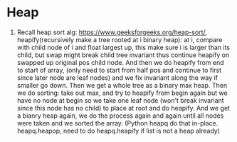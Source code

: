# Heap

1. Recall heap sort alg: https://www.geeksforgeeks.org/heap-sort/, heapify(recursively make a tree rooted at i binary heap): at i, compare with child node of i and float largest up, this make sure i is larger than its child, but swap might break child tree invariant thus continue heapify on swapped up original pos child node. And then we do heapify from end to start of array, (only need to start from half pos and continue to first since later node are leaf nodes) and we fix invariant along the way if smaller go down. Then we get a whole tree as a binary max heap. Then we do sorting: take out max, and try to heapify from begin again but we have no node at begin so we take one leaf node (won't break invariant since this node has no child) to place at root and do heapify. And we get a bianry heap again, we do the process again and again until all nodes were taken and we sorted the array. (Python heapq do that in-place. heapq.heapop, need to do heapq.heapify if list is not a heap already)